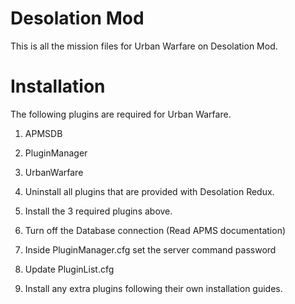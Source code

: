 Desolation Mod
==============
This is all the mission files for Urban Warfare on Desolation Mod.


Installation
============
The following plugins are required for Urban Warfare.
1) APMSDB
2) PluginManager
3) UrbanWarfare

1) Uninstall all plugins that are provided with Desolation Redux.
2) Install the 3 required plugins above.
4) Turn off the Database connection (Read APMS documentation)
5) Inside PluginManager.cfg set the server command password
6) Update PluginList.cfg 
7) Install any extra plugins following their own installation guides. 